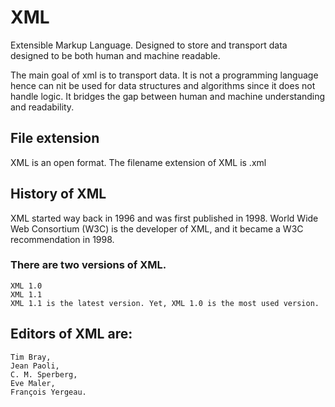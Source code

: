 # XML

Extensible Markup Language.
Designed to store and transport data
designed to be both human and machine readable.

The main goal of xml is to transport data. It is not a programming language hence can nit be used for data structures and algorithms since it does not handle logic.
It bridges the gap between human and machine understanding and readability.

## File extension

XML is an open format. The filename extension of XML is .xml

##  History of XML

XML started way back in 1996 and was first published in 1998. World Wide Web Consortium (W3C) is the developer of XML, and it became a W3C recommendation in 1998.

### There are two versions of XML.

    XML 1.0
    XML 1.1
    XML 1.1 is the latest version. Yet, XML 1.0 is the most used version.

## Editors of XML are:

    Tim Bray,
    Jean Paoli,
    C. M. Sperberg,
    Eve Maler,
    François Yergeau.

